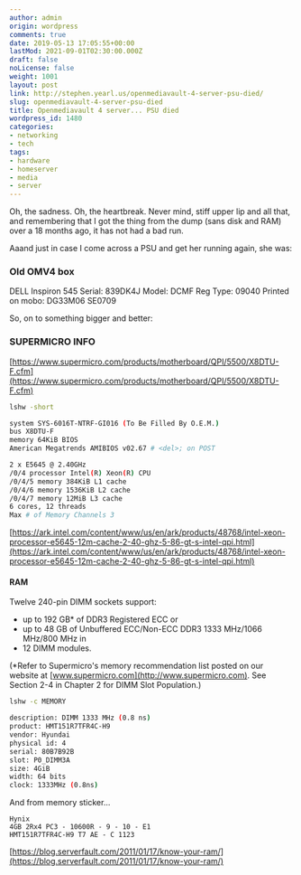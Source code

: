 ```yaml
---
author: admin
origin: wordpress
comments: true
date: 2019-05-13 17:05:55+00:00
lastMod: 2021-09-01T02:30:00.000Z
draft: false
noLicense: false
weight: 1001
layout: post
link: http://stephen.yearl.us/openmediavault-4-server-psu-died/
slug: openmediavault-4-server-psu-died
title: Openmediavault 4 server... PSU died
wordpress_id: 1480
categories:
- networking
- tech
tags:
- hardware
- homeserver
- media
- server
---
```


Oh, the sadness. Oh, the heartbreak. Never mind, stiff upper lip and all that, and remembering that I got the thing from the dump (sans disk and RAM) over a 18 months ago, it has not had a bad run.

Aaand just in case I come across a PSU and get her running again, she was:



### Old OMV4 box



DELL Inspiron 545
Serial: 839DK4J
Model: DCMF
Reg Type: 09040
Printed on mobo:
DG33M06
SE0709

So, on to something bigger and better:



### SUPERMICRO INFO



[https://www.supermicro.com/products/motherboard/QPI/5500/X8DTU-F.cfm](https://www.supermicro.com/products/motherboard/QPI/5500/X8DTU-F.cfm)

```bash
lshw -short

system SYS-6016T-NTRF-GI016 (To Be Filled By O.E.M.)
bus X8DTU-F
memory 64KiB BIOS
American Megatrends AMIBIOS v02.67 # <del>; on POST

2 x E5645 @ 2.40GHz
/0/4 processor Intel(R) Xeon(R) CPU
/0/4/5 memory 384KiB L1 cache
/0/4/6 memory 1536KiB L2 cache
/0/4/7 memory 12MiB L3 cache
6 cores, 12 threads
Max # of Memory Channels 3
```

[https://ark.intel.com/content/www/us/en/ark/products/48768/intel-xeon-processor-e5645-12m-cache-2-40-ghz-5-86-gt-s-intel-qpi.html](https://ark.intel.com/content/www/us/en/ark/products/48768/intel-xeon-processor-e5645-12m-cache-2-40-ghz-5-86-gt-s-intel-qpi.html)



#### RAM



Twelve 240-pin DIMM sockets support:
- up to 192 GB* of DDR3 Registered ECC
or
- up to 48 GB of Unbuffered ECC/Non-ECC DDR3 1333 MHz/1066 MHz/800 MHz
in
- 12 DIMM modules.

(*Refer to Supermicro's memory recommendation list posted on our website at [www.supermicro.com](http://www.supermicro.com). See Section 2-4 in Chapter 2 for DIMM Slot Population.)

```bash
lshw -c MEMORY

description: DIMM 1333 MHz (0.8 ns)
product: HMT151R7TFR4C-H9
vendor: Hyundai
physical id: 4
serial: 80B7B92B
slot: P0_DIMM3A
size: 4GiB
width: 64 bits
clock: 1333MHz (0.8ns)
```

And from memory sticker...

```
Hynix
4GB 2Rx4 PC3 - 10600R - 9 - 10 - E1
HMT151R7TFR4C-H9 T7 AE - C 1123
```

[https://blog.serverfault.com/2011/01/17/know-your-ram/](https://blog.serverfault.com/2011/01/17/know-your-ram/)
